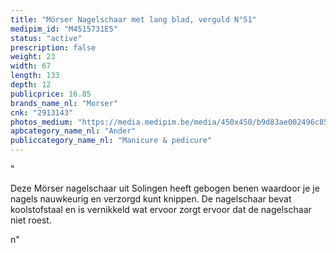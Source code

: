 ```yaml
---
title: "Mörser Nagelschaar met lang blad, verguld N°51"
medipim_id: "M4515731E5"
status: "active"
prescription: false
weight: 23
width: 67
length: 133
depth: 12
publicprice: 16.85
brands_name_nl: "Morser"
cnk: "2913143"
photos_medium: "https://media.medipim.be/media/450x450/b9d83ae002496c85c1cc7988c121ffa6b99f9263.jpg"
apbcategory_name_nl: "Ander"
publiccategory_name_nl: "Manicure & pedicure"
---
```

"<p>Deze Mörser nagelschaar uit Solingen heeft gebogen benen waardoor je je nagels nauwkeurig en verzorgd kunt knippen. De nagelschaar bevat koolstofstaal en is vernikkeld wat ervoor zorgt ervoor dat de nagelschaar niet roest.</p>n"
